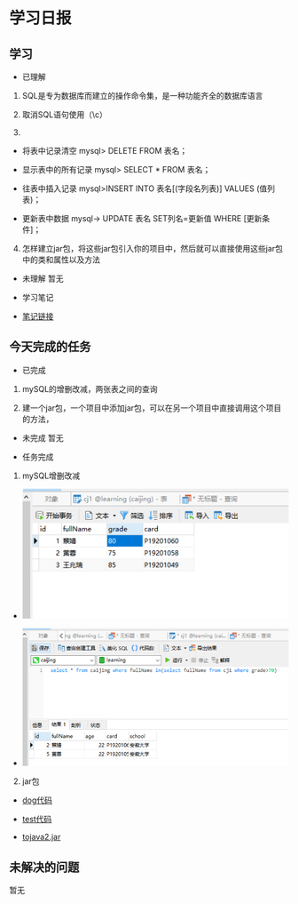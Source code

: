 # 学习日报

## 学习

* 已理解
1. SQL是专为数据库而建立的操作命令集，是一种功能齐全的数据库语言

2. 取消SQL语句使用（\c）

3. 
* 将表中记录清空 mysql> DELETE FROM 表名；

* 显示表中的所有记录  mysql> SELECT * FROM 表名；
* 往表中插入记录 mysql>INSERT INTO 表名[(字段名列表)] VALUES (值列表)；
* 更新表中数据 mysql-> UPDATE 表名 SET列名=更新值 WHERE [更新条件]；   

4. 怎样建立jar包，将这些jar包引入你的项目中，然后就可以直接使用这些jar包中的类和属性以及方法


* 未理解
暂无

* 学习笔记

* [笔记链接](https://github.com/caijing666/8.5/blob/master/8.5.md)


## 今天完成的任务

* 已完成
1. mySQL的增删改减，两张表之间的查询

2. 建一个jar包，一个项目中添加jar包，可以在另一个项目中直接调用这个项目的方法，


* 未完成
暂无

* 任务完成

1. mySQL增删改减
* ![添加](https://github.com/caijing666/8.5/blob/master/2.PNG) 

* ![嵌套查询](https://github.com/caijing666/8.5/blob/master/1.PNG)

2. jar包

* [dog代码](https://github.com/caijing666/8.5/blob/master/dog.java)
* [test代码](https://github.com/caijing666/8.5/blob/master/test.java)

* [tojava2.jar](https://github.com/caijing666/8.5/blob/master/tojava2.jar)

## 未解决的问题
暂无
